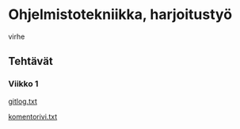 # Ohjelmistotekniikka, harjoitustyö

virhe

## Tehtävät

### **Viikko 1**

[gitlog.txt](laskarit/viikko1/gitlog.txt)

[komentorivi.txt](laskarit/viikko1/komentorivi.txt)
